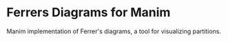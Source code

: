 # Ferrers Diagrams for Manim
Manim implementation of Ferrer's diagrams, a tool for visualizing partitions.
